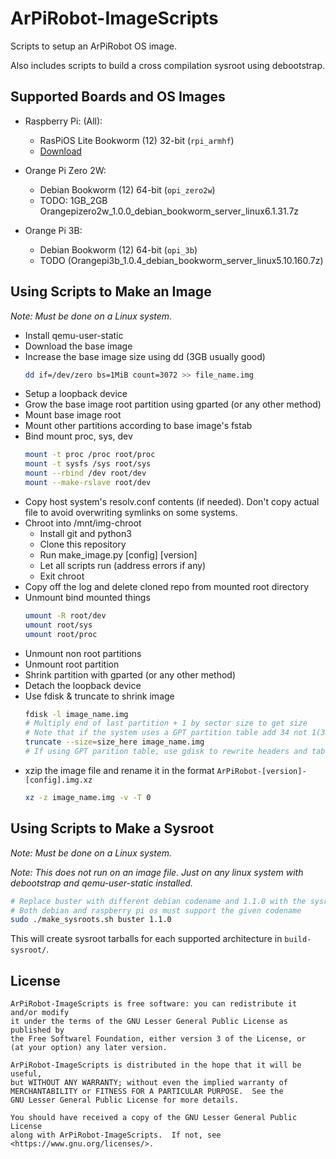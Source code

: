 # ArPiRobot-ImageScripts

Scripts to setup an ArPiRobot OS image.

Also includes scripts to build a cross compilation sysroot using debootstrap.

## Supported Boards and OS Images

- Raspberry Pi: (All):
    - RasPiOS Lite Bookworm (12) 32-bit (`rpi_armhf`)
    - [Download]()

- Orange Pi Zero 2W:
    - Debian Bookworm (12) 64-bit (`opi_zero2w`)
    - TODO: 1GB_2GB Orangepizero2w_1.0.0_debian_bookworm_server_linux6.1.31.7z

- Orange Pi 3B:
    - Debian Bookworm (12) 64-bit (`opi_3b`)
    - TODO (Orangepi3b_1.0.4_debian_bookworm_server_linux5.10.160.7z)


## Using Scripts to Make an Image

*Note: Must be done on a Linux system.*

- Install qemu-user-static
- Download the base image
- Increase the base image size using dd (3GB usually good)
    ```sh
    dd if=/dev/zero bs=1MiB count=3072 >> file_name.img
    ```
- Setup a loopback device
- Grow the base image root partition using gparted (or any other method)
- Mount base image root
- Mount other partitions according to base image's fstab
- Bind mount proc, sys, dev
    ```sh
    mount -t proc /proc root/proc
    mount -t sysfs /sys root/sys
    mount --rbind /dev root/dev
    mount --make-rslave root/dev
    ```
- Copy host system's resolv.conf contents (if needed). Don't copy actual file to avoid overwriting symlinks on some systems.
- Chroot into /mnt/img-chroot
    - Install git and python3
    - Clone this repository
    - Run make_image.py [config] [version]
    - Let all scripts run (address errors if any)
    - Exit chroot
- Copy off the log and delete cloned repo from mounted root directory
- Unmount bind mounted things
    ```sh
    umount -R root/dev
    umount root/sys
    umount root/proc
    ```
- Unmount non root partitions
- Unmount root partition
- Shrink partition with gparted (or any other method)
- Detach the loopback device
- Use fdisk & truncate to shrink image
    ```sh
    fdisk -l image_name.img
    # Multiply end of last partition + 1 by sector size to get size
    # Note that if the system uses a GPT partition table add 34 not 1(33 for backup gpt table after shrink)
    truncate --size=size_here image_name.img
    # If using GPT parition table, use gdisk to rewrite headers and tables (w command) after
    ```
- xzip the image file and rename it in the format `ArPiRobot-[version]-[config].img.xz`
    ```sh
    xz -z image_name.img -v -T 0
    ```

## Using Scripts to Make a Sysroot

*Note: Must be done on a Linux system.*

*Note: This does not run on an image file. Just on any linux system with debootstrap and qemu-user-static installed.*

```sh
# Replace buster with different debian codename and 1.1.0 with the sysroot version number
# Both debian and raspberry pi os must support the given codename
sudo ./make_sysroots.sh buster 1.1.0
```

This will create sysroot tarballs for each supported architecture in `build-sysroot/`.

## License

```
ArPiRobot-ImageScripts is free software: you can redistribute it and/or modify
it under the terms of the GNU Lesser General Public License as published by
the Free Softwarel Foundation, either version 3 of the License, or
(at your option) any later version.

ArPiRobot-ImageScripts is distributed in the hope that it will be useful,
but WITHOUT ANY WARRANTY; without even the implied warranty of
MERCHANTABILITY or FITNESS FOR A PARTICULAR PURPOSE.  See the
GNU Lesser General Public License for more details.

You should have received a copy of the GNU Lesser General Public License
along with ArPiRobot-ImageScripts.  If not, see <https://www.gnu.org/licenses/>.
```
